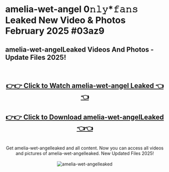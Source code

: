 # amelia-wet-angel 0𝚗𝚕𝚢*𝚏𝚊𝚗𝚜 Leaked New Video & Photos February 2025 #03az9

<h2>amelia-wet-angelLeaked Videos And Photos - Update Files 2025!</h2>
<br>
<div align="center">
<h2><a href="https://mediaupload.pro?title=amelia-wet-angel&ref=11F" rel="nofollow">👉👉 Click to Watch amelia-wet-angel Leaked 👈👈</a></h2>
<h2><a href="https://mediaupload.pro?title=amelia-wet-angel&ref=11F" rel="nofollow">👉👉 Click to Download amelia-wet-angelLeaked 👈👈</a></h2>
<br>
Get amelia-wet-angelleaked and all content. Now you can access all videos and pictures of amelia-wet-angelleaked. New Updated Files 2025!
<br>
<br>
<a href="https://mediaupload.pro?title=amelia-wet-angel&ref=11F" rel="nofollow" data-target="animated-image.originalLink"><img src="https://i.ibb.co/Gkj2r4b/banner.png" alt="amelia-wet-angelleaked" style="max-width: 100%; display: inline-block;" data-target="animated-image.originalImage"></a>
</div>
<br>

